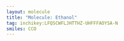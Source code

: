 ```yaml
---
layout: molecule
title: "Molecule: Ethanol"
tag: inchikey:LFQSCWFLJHTTHZ-UHFFFAOYSA-N
smiles: CCO
---
```

